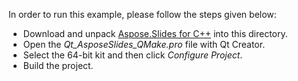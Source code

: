 In order to run this example, please follow the steps given below:
- Download and unpack [Aspose.Slides for C++](https://releases.aspose.com/slides/cpp/new-releases/aspose.slides-for-c++-24.4-windows/) into this directory.
- Open the *Qt_AsposeSlides_QMake.pro* file with Qt Creator. 
- Select the 64-bit kit and then click *Configure Project*.
- Build the project.
